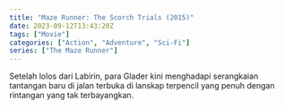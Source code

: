 ```yaml
---
title: "Maze Runner: The Scorch Trials (2015)"
date: 2023-09-12T13:43:20Z
tags: ["Movie"]
categories: ["Action", "Adventure", "Sci-Fi"]
series: ["The Maze Runner"]
---
```


Setelah lolos dari Labirin, para Glader kini menghadapi serangkaian tantangan baru di jalan terbuka di lanskap terpencil yang penuh dengan rintangan yang tak terbayangkan.

  <mux-player stream-type="on-demand"
  playback-id="fnJAQ1KTS5bgnhDsWBOriTKT9nnTy45ld3aZ1ie99ng" metadata-video-title="Maze Runner: The Scorch Trials (2015)" prefer-playback="mse" controls>
  </mux-player>
  

  <script src="https://cdn.jsdelivr.net/npm/@mux/mux-player"></script>
  
<script id="fnJAQ1KTS5bgnhDsWBOriTKT9nnTy45ld3aZ1ie99ng" type="application/ld+json">
 {
  "@context": "https://schema.org/",
  "@type": "VideoObject",
  "name": "Maze Runner: The Scorch Trials (2015)",
  "description": "In this guide you will learn how to play Mux videos in your application.",
  "contentUrl": "https://stream.mux.com/fnJAQ1KTS5bgnhDsWBOriTKT9nnTy45ld3aZ1ie99ng.m3u8",
  "thumbnailUrl": "https://www.themoviedb.org/t/p/original/8Al7lHTWQglsNtAI5mremGo4BsE.jpg?width=314&fit_mode=preserve&time=25",
  "uploadDate": "2021-06-09T23:23:00Z",
  "encoding": [
    {
      "@type": "VideoObject",
      "name": "800p",
      "width": 320,
      "height": 240 ,
      "bitrate": 8000,
      "contentUrl": "https://stream.mux.com/fnJAQ1KTS5bgnhDsWBOriTKT9nnTy45ld3aZ1ie99ng.m3u8"
    }
  ]
}

</script>
